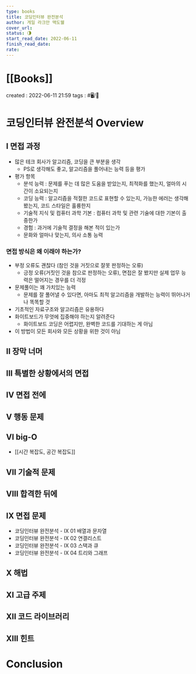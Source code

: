 ```yaml
---
type: books
title: 코딩인터뷰 완전분석
author: 게일 라크만 맥도웰
cover_url: 
status: 🌗
start_read_date: 2022-06-11
finish_read_date: 
rate: 
---
```


# [[Books]]
created : 2022-06-11 21:59
tags : #🖥️/📔 

# 코딩인터뷰 완전분석 Overview

## I 면접 과정
- 많은 테크 회사가 알고리즘, 코딩을 큰 부분을 생각
	- PS로 생각해도 좋고, 알고리즘을 풀어내는 능력 등을 평가
- 평가 항목
	- 분석 능력 : 문제를 푸는 데 많은 도움을 받았는지, 최적화를 했는지, 얼마의 시간이 소요되는지
	- 코딩 능력 : 알고리즘을 적절한 코드로 표현할 수 있는지, 가능한 에러는 생각해 봤는지, 코드 스타일은 훌륭한지
	- 기술적 지식 및 컴퓨터 과학 기본 : 컴퓨터 과학 및 관련 기술에 대한 기본이 출중한가
	- 경험 : 과거에 기술적 결정을 해본 적이 있는가
	- 문화와 얼마나 맞는지, 의사 소통 능력

### 면접 방식은 왜 이래야 하는가?
- 부정 오류도 괜찮다 (참인 것을 거짓으로 잘못 판정하는 오류)
	- 긍정 오류(거짓인 것을 참으로 판정하는 오류), 면접은 잘 봤지만 실제 업무 능력은 떨어지는 경우를 더 걱정
- 문제풀이는 꽤 가치있는 능력
	- 문제를 잘 풀어낼 수 있다면, 아마도 최적 알고리즘을 개발하는 능력이 뛰어나거나 똑똑할 것
- 기초적인 자료구조와 알고리즘은 유용하다
- 화이트보드가 무엇에 집중해야 하는지 알려준다
	- 화이트보드 코딩은 어렵지만, 완벽한 코드를 기대하는 게 아님
- 이 방법이 모든 회사와 모든 상황을 위한 것이 아님

## II 장막 너머

## III 특별한 상황에서의 면접

## IV 면접 전에

## V 행동 문제

## VI big-O
- [[시간 복잡도, 공간 복잡도]]

## VII 기술적 문제

## VIII 합격한 뒤에

## IX 면접 문제
- 코딩인터뷰 완전분석 - IX 01 배열과 문자열
- 코딩인터뷰 완전분석 - IX 02 연결리스트
- 코딩인터뷰 완전분석 - IX 03 스택과 큐
- 코딩인터뷰 완전분석 - IX 04 트리와 그래프

## X 해법

## XI 고급 주제

## XII 코드 라이브러리

## XIII 힌트

# Conclusion
